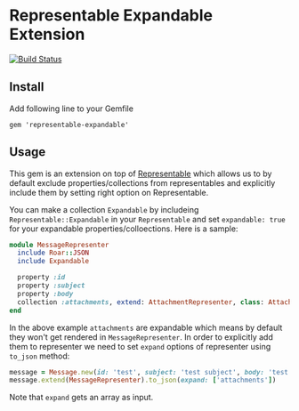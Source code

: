 # Representable Expandable Extension
[![Build Status](https://travis-ci.org/ashkan18/representable-expandable.svg?branch=master)](https://travis-ci.org/ashkan18/representable-expandable)

## Install
Add following line to your Gemfile

```
gem 'representable-expandable'
```

## Usage
This gem is an extension on top of [Representable](https://github.com/apotonick/representable) which allows us to by default exclude properties/collections from representables and explicitly include them by setting right option on Representable. 

You can make a collection `Expandable` by includeing `Representable::Expandable` in your `Representable` and set `expandable: true` for your expandable properties/colloections. Here is a sample:

```ruby
module MessageRepresenter
  include Roar::JSON
  include Expandable

  property :id
  property :subject
  property :body
  collection :attachments, extend: AttachmentRepresenter, class: Attachment, expandable: true
end
```

In the above example `attachments` are expandable which means by default they won't get rendered in `MessageRepresenter`. In order to explicitly add them to representer we need to set `expand` options of representer using `to_json` method:

```ruby
message = Message.new(id: 'test', subject: 'test subject', body: 'test body', attachments: ['1', '2'])
message.extend(MessageRepresenter).to_json(expand: ['attachments'])
```
Note that `expand` gets an array as input.
